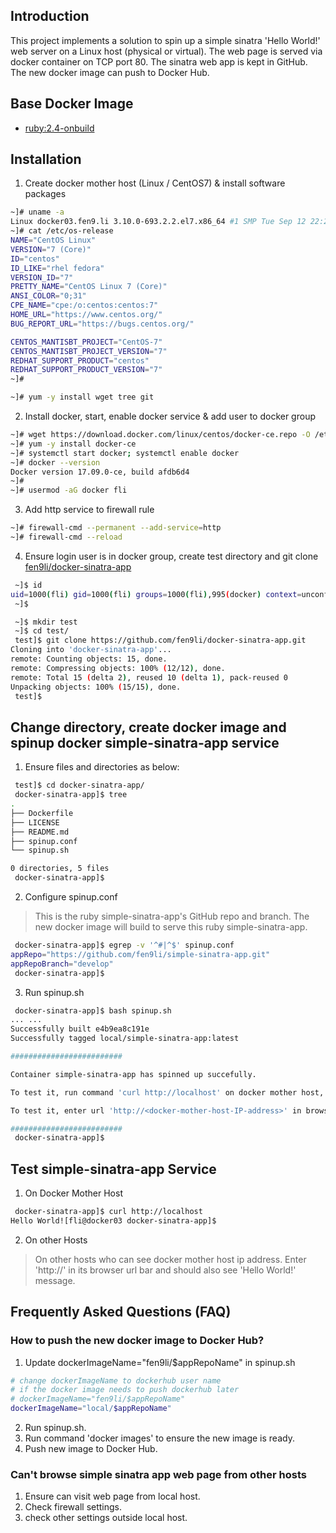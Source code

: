 ## Introduction
This project implements a solution to spin up a simple sinatra 'Hello World!' web server on a Linux host (physical or virtual). The web page is served via docker container on TCP port 80. The sinatra web app is kept in GitHub. The new docker image can push to Docker Hub. 

## Base Docker Image
- [ruby:2.4-onbuild](https://hub.docker.com/_/ruby/)
## Installation
1. Create docker mother host (Linux / CentOS7) & install software packages
```sh
~]# uname -a
Linux docker03.fen9.li 3.10.0-693.2.2.el7.x86_64 #1 SMP Tue Sep 12 22:26:13 UTC 2017 x86_64 x86_64 x86_64 GNU/Linux
~]# cat /etc/os-release
NAME="CentOS Linux"
VERSION="7 (Core)"
ID="centos"
ID_LIKE="rhel fedora"
VERSION_ID="7"
PRETTY_NAME="CentOS Linux 7 (Core)"
ANSI_COLOR="0;31"
CPE_NAME="cpe:/o:centos:centos:7"
HOME_URL="https://www.centos.org/"
BUG_REPORT_URL="https://bugs.centos.org/"

CENTOS_MANTISBT_PROJECT="CentOS-7"
CENTOS_MANTISBT_PROJECT_VERSION="7"
REDHAT_SUPPORT_PRODUCT="centos"
REDHAT_SUPPORT_PRODUCT_VERSION="7"
~]#

~]# yum -y install wget tree git
```
2. Install docker, start, enable docker service & add user to docker group
```sh
~]# wget https://download.docker.com/linux/centos/docker-ce.repo -O /etc/yum.repos.d/docker-ce.repo
~]# yum -y install docker-ce
~]# systemctl start docker; systemctl enable docker
~]# docker --version
Docker version 17.09.0-ce, build afdb6d4
~]#
~]# usermod -aG docker fli
```
3. Add http service to firewall rule
```sh
~]# firewall-cmd --permanent --add-service=http
~]# firewall-cmd --reload
```
4. Ensure login user is in docker group, create test directory and git clone [fen9li/docker-sinatra-app](https://github.com/fen9li/docker-sinatra-app.git)
```sh
 ~]$ id
uid=1000(fli) gid=1000(fli) groups=1000(fli),995(docker) context=unconfined_u:unconfined_r:unconfined_t:s0-s0:c0.c1023
 ~]$

 ~]$ mkdir test
 ~]$ cd test/
 test]$ git clone https://github.com/fen9li/docker-sinatra-app.git
Cloning into 'docker-sinatra-app'...
remote: Counting objects: 15, done.
remote: Compressing objects: 100% (12/12), done.
remote: Total 15 (delta 2), reused 10 (delta 1), pack-reused 0
Unpacking objects: 100% (15/15), done.
 test]$ 
 ```

## Change directory, create docker image and spinup docker simple-sinatra-app service
1. Ensure files and directories as below:
```sh
 test]$ cd docker-sinatra-app/
 docker-sinatra-app]$ tree
.
├── Dockerfile
├── LICENSE
├── README.md
├── spinup.conf
└── spinup.sh

0 directories, 5 files
 docker-sinatra-app]$
```

2. Configure spinup.conf 
> This is the ruby simple-sinatra-app's GitHub repo and branch.
> The new docker image will build to serve this ruby simple-sinatra-app.
```sh
 docker-sinatra-app]$ egrep -v '^#|^$' spinup.conf
appRepo="https://github.com/fen9li/simple-sinatra-app.git"
appRepoBranch="develop"
 docker-sinatra-app]$
```

3. Run spinup.sh
```sh
 docker-sinatra-app]$ bash spinup.sh
... ...
Successfully built e4b9ea8c191e
Successfully tagged local/simple-sinatra-app:latest

#########################

Container simple-sinatra-app has spinned up succefully.

To test it, run command 'curl http://localhost' on docker mother host, and should see 'Hello World!' message.

To test it, enter url 'http://<docker-mother-host-IP-address>' in browser in other host, should also see 'Hello World!' message.

#########################
 docker-sinatra-app]$
```
## Test simple-sinatra-app Service 
1. On Docker Mother Host
```sh
 docker-sinatra-app]$ curl http://localhost
Hello World![fli@docker03 docker-sinatra-app]$
```
2. On other Hosts
> On other hosts who can see docker mother host ip address.
> Enter 'http://<docker-mother-host-IP-address>' in its browser url bar and should also see 'Hello World!' message. 

## Frequently Asked Questions (FAQ)
### How to push the new docker image to Docker Hub?
1. Update dockerImageName="fen9li/$appRepoName" in spinup.sh 
```sh
# change dockerImageName to dockerhub user name
# if the docker image needs to push dockerhub later
# dockerImageName="fen9li/$appRepoName"
dockerImageName="local/$appRepoName"
```
2. Run spinup.sh. 
3. Run command 'docker images' to ensure the new image is ready.
4. Push new image to Docker Hub.

### Can't browse simple sinatra app web page from other hosts
1. Ensure can visit web page from local host.
2. Check firewall settings.
3. check other settings outside local host.
